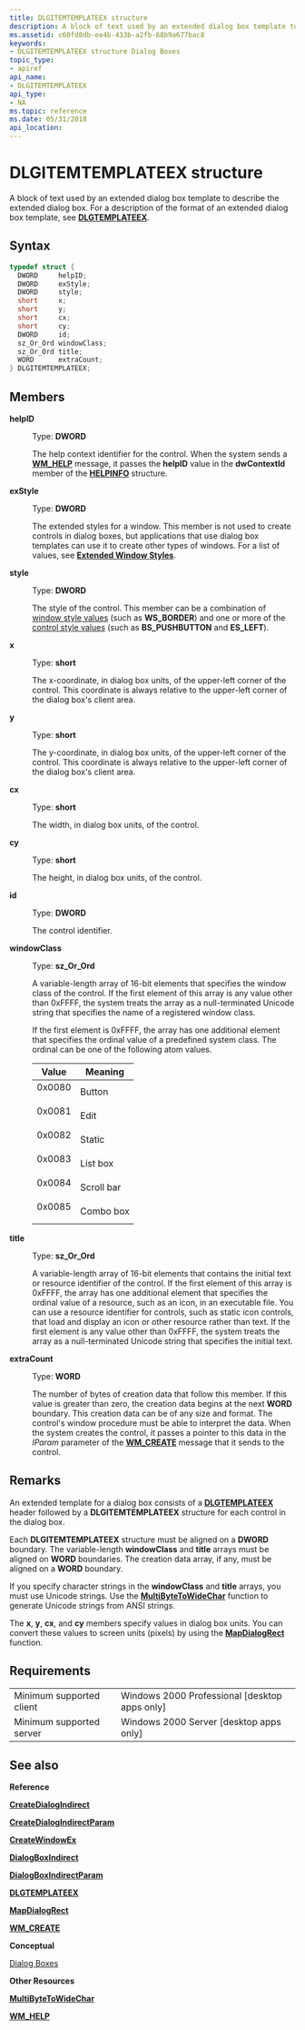 ```yaml
---
title: DLGITEMTEMPLATEEX structure
description: A block of text used by an extended dialog box template to describe the extended dialog box. For a description of the format of an extended dialog box template, see DLGTEMPLATEEX.
ms.assetid: c60fd8db-ee4b-433b-a2fb-68b9a677bac8
keywords:
- DLGITEMTEMPLATEEX structure Dialog Boxes
topic_type:
- apiref
api_name:
- DLGITEMTEMPLATEEX
api_type:
- NA
ms.topic: reference
ms.date: 05/31/2018
api_location: 
---
```


# DLGITEMTEMPLATEEX structure

A block of text used by an extended dialog box template to describe the extended dialog box. For a description of the format of an extended dialog box template, see [**DLGTEMPLATEEX**](dlgtemplateex.md).

## Syntax


```C++
typedef struct {
  DWORD     helpID;
  DWORD     exStyle;
  DWORD     style;
  short     x;
  short     y;
  short     cx;
  short     cy;
  DWORD     id;
  sz_Or_Ord windowClass;
  sz_Or_Ord title;
  WORD      extraCount;
} DLGITEMTEMPLATEEX;
```



## Members

<dl> <dt>

**helpID**
</dt> <dd>

Type: **DWORD**

</dd> <dd>

The help context identifier for the control. When the system sends a [**WM\_HELP**](https://msdn.microsoft.com/library/Bb774305(v=VS.85).aspx) message, it passes the **helpID** value in the **dwContextId** member of the [**HELPINFO**](https://msdn.microsoft.com/library/Bb773313(v=VS.85).aspx) structure.

</dd> <dt>

**exStyle**
</dt> <dd>

Type: **DWORD**

</dd> <dd>

The extended styles for a window. This member is not used to create controls in dialog boxes, but applications that use dialog box templates can use it to create other types of windows. For a list of values, see [**Extended Window Styles**](https://docs.microsoft.com/windows/desktop/winmsg/extended-window-styles).

</dd> <dt>

**style**
</dt> <dd>

Type: **DWORD**

</dd> <dd>

The style of the control. This member can be a combination of [window style values](https://docs.microsoft.com/windows/desktop/winmsg/window-styles) (such as **WS\_BORDER**) and one or more of the [control style values](https://docs.microsoft.com/windows/desktop/Controls/common-control-styles) (such as **BS\_PUSHBUTTON** and **ES\_LEFT**).

</dd> <dt>

**x**
</dt> <dd>

Type: **short**

</dd> <dd>

The x-coordinate, in dialog box units, of the upper-left corner of the control. This coordinate is always relative to the upper-left corner of the dialog box's client area.

</dd> <dt>

**y**
</dt> <dd>

Type: **short**

</dd> <dd>

The y-coordinate, in dialog box units, of the upper-left corner of the control. This coordinate is always relative to the upper-left corner of the dialog box's client area.

</dd> <dt>

**cx**
</dt> <dd>

Type: **short**

</dd> <dd>

The width, in dialog box units, of the control.

</dd> <dt>

**cy**
</dt> <dd>

Type: **short**

</dd> <dd>

The height, in dialog box units, of the control.

</dd> <dt>

**id**
</dt> <dd>

Type: **DWORD**

</dd> <dd>

The control identifier.

</dd> <dt>

**windowClass**
</dt> <dd>

Type: **sz\_Or\_Ord**

</dd> <dd>

A variable-length array of 16-bit elements that specifies the window class of the control. If the first element of this array is any value other than 0xFFFF, the system treats the array as a null-terminated Unicode string that specifies the name of a registered window class.

If the first element is 0xFFFF, the array has one additional element that specifies the ordinal value of a predefined system class. The ordinal can be one of the following atom values.



| Value                                                                             | Meaning               |
|-----------------------------------------------------------------------------------|-----------------------|
| <dl> <dt>0x0080</dt> </dl> | Button<br/>     |
| <dl> <dt>0x0081</dt> </dl> | Edit<br/>       |
| <dl> <dt>0x0082</dt> </dl> | Static<br/>     |
| <dl> <dt>0x0083</dt> </dl> | List box<br/>   |
| <dl> <dt>0x0084</dt> </dl> | Scroll bar<br/> |
| <dl> <dt>0x0085</dt> </dl> | Combo box<br/>  |



 

</dd> <dt>

**title**
</dt> <dd>

Type: **sz\_Or\_Ord**

</dd> <dd>

A variable-length array of 16-bit elements that contains the initial text or resource identifier of the control. If the first element of this array is 0xFFFF, the array has one additional element that specifies the ordinal value of a resource, such as an icon, in an executable file. You can use a resource identifier for controls, such as static icon controls, that load and display an icon or other resource rather than text. If the first element is any value other than 0xFFFF, the system treats the array as a null-terminated Unicode string that specifies the initial text.

</dd> <dt>

**extraCount**
</dt> <dd>

Type: **WORD**

</dd> <dd>

The number of bytes of creation data that follow this member. If this value is greater than zero, the creation data begins at the next **WORD** boundary. This creation data can be of any size and format. The control's window procedure must be able to interpret the data. When the system creates the control, it passes a pointer to this data in the *lParam* parameter of the [**WM\_CREATE**](https://docs.microsoft.com/windows/desktop/winmsg/wm-create) message that it sends to the control.

</dd> </dl>

## Remarks

An extended template for a dialog box consists of a [**DLGTEMPLATEEX**](dlgtemplateex.md) header followed by a **DLGITEMTEMPLATEEX** structure for each control in the dialog box.

Each **DLGITEMTEMPLATEEX** structure must be aligned on a **DWORD** boundary. The variable-length **windowClass** and **title** arrays must be aligned on **WORD** boundaries. The creation data array, if any, must be aligned on a **WORD** boundary.

If you specify character strings in the **windowClass** and **title** arrays, you must use Unicode strings. Use the [**MultiByteToWideChar**](https://docs.microsoft.com/windows/desktop/api/stringapiset/nf-stringapiset-multibytetowidechar) function to generate Unicode strings from ANSI strings.

The **x**, **y**, **cx**, and **cy** members specify values in dialog box units. You can convert these values to screen units (pixels) by using the [**MapDialogRect**](/windows/desktop/api/Winuser/nf-winuser-mapdialogrect) function.

## Requirements



|                                     |                                                            |
|-------------------------------------|------------------------------------------------------------|
| Minimum supported client<br/> | Windows 2000 Professional \[desktop apps only\]<br/> |
| Minimum supported server<br/> | Windows 2000 Server \[desktop apps only\]<br/>       |



## See also

<dl> <dt>

**Reference**
</dt> <dt>

[**CreateDialogIndirect**](/windows/desktop/api/Winuser/nf-winuser-createdialogindirecta)
</dt> <dt>

[**CreateDialogIndirectParam**](/windows/desktop/api/Winuser/nf-winuser-createdialogindirectparama)
</dt> <dt>

[**CreateWindowEx**](https://docs.microsoft.com/windows/desktop/api/winuser/nf-winuser-createwindowexa)
</dt> <dt>

[**DialogBoxIndirect**](/windows/desktop/api/Winuser/nf-winuser-dialogboxindirecta)
</dt> <dt>

[**DialogBoxIndirectParam**](/windows/desktop/api/Winuser/nf-winuser-dialogboxindirectparama)
</dt> <dt>

[**DLGTEMPLATEEX**](dlgtemplateex.md)
</dt> <dt>

[**MapDialogRect**](/windows/desktop/api/Winuser/nf-winuser-mapdialogrect)
</dt> <dt>

[**WM\_CREATE**](https://docs.microsoft.com/windows/desktop/winmsg/wm-create)
</dt> <dt>

**Conceptual**
</dt> <dt>

[Dialog Boxes](dialog-boxes.md)
</dt> <dt>

**Other Resources**
</dt> <dt>

[**MultiByteToWideChar**](https://docs.microsoft.com/windows/desktop/api/stringapiset/nf-stringapiset-multibytetowidechar)
</dt> <dt>

[**WM\_HELP**](https://msdn.microsoft.com/library/Bb774305(v=VS.85).aspx)
</dt> </dl>

 

 





